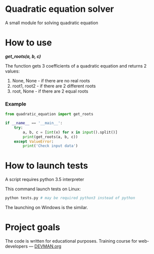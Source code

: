 # Quadratic equation solver

A small module for solving quadratic equation

# How to use

**_get_roots(a, b, c)_**

The function gets 3 coefficients of a quadratic equation and returns 2 values:
1. None, None - if there are no real roots 
2. root1, root2 - if there are 2 different roots
3. root, None - if there are 2 equal roots  

### Example
```python
from quadratic_equation import get_roots

if __name__ == '__main__':
    try:
        a, b, c = [int(x) for x in input().split()]
        print(get_roots(a, b, c))
    except ValueError:
        print('Check input data')
```

# How to launch tests

A script requires python 3.5 interpreter

This command launch tests on Linux:

```bash
python tests.py # may be required python3 instead of python
```

The launching on Windows is the similar.

# Project goals

The code is written for educational purposes. Training course for web-developers ― [DEVMAN.org](https://devman.org)
